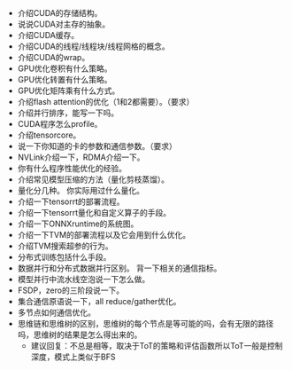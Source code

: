 - 介绍CUDA的存储结构。 
- 说说CUDA对主存的抽象。 
- 介绍CUDA缓存。 
- 介绍CUDA的线程/线程块/线程网格的概念。 
- 介绍CUDA的wrap。 
- GPU优化卷积有什么策略。 
- GPU优化转置有什么策略。 
- GPU优化矩阵乘有什么方式。 
- 介绍flash attention的优化（1和2都需要）。（要求） 
- 介绍并行排序，能写一下吗。 
- CUDA程序怎么profile。 
- 介绍tensorcore。 
- 说一下你知道的卡的参数和通信参数。（要求） 
- NVLink介绍一下，RDMA介绍一下。 
- 你有什么程序性能优化的经验。 
- 介绍常见模型压缩的方法（量化剪枝蒸馏）。 
- 量化分几种。 你实际用过什么量化。
- 介绍一下tensorrt的部署流程。 
- 介绍一下tensorrt量化和自定义算子的手段。 
- 介绍一下ONNXruntime的系统图。 
- 介绍一下TVM的部署流程以及它会用到什么优化。 
- 介绍TVM搜索超参的行为。 
- 分布式训练包括什么手段。 
- 数据并行和分布式数据并行区别。 背一下相关的通信指标。 
- 模型并行中流水线空泡说一下怎么做。 
- FSDP，zero的三阶段说一下。 
- 集合通信原语说一下，all reduce/gather优化。
- 多节点如何通信优化。
- 思维链和思维树的区别，思维树的每个节点是等可能的吗，会有无限的路径吗，思维树的结果是怎么得出来的。
  - 建议回复：不总是相等，取决于ToT的策略和评估函数所以ToT一般是控制深度，模式上类似于BFS
